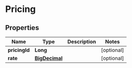 
# Pricing

## Properties
Name | Type | Description | Notes
------------ | ------------- | ------------- | -------------
**pricingId** | **Long** |  |  [optional]
**rate** | [**BigDecimal**](BigDecimal.md) |  |  [optional]



